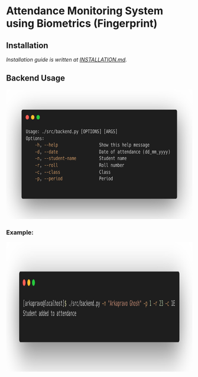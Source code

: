 # Attendance Monitoring System using Biometrics (Fingerprint)

## Installation
*Installation guide is written at [INSTALLATION.md](docs/INSTALLATION.md).*

## Backend Usage
<div align=center>
<img height=350 src="docs/images/help.png">
</div>

### Example:
<div align=center>
<img height=350
 src="docs/images/example.png">
</div>